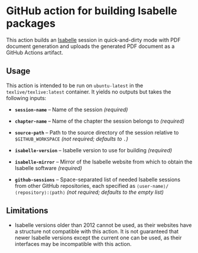 GitHub action for building Isabelle packages
============================================

This action builds an [Isabelle][isabelle] session in quick-and-dirty
mode with PDF document generation and uploads the generated PDF
document as a GitHub Actions artifact.

[isabelle]:
    https://isabelle.in.tum.de/
    "Isabelle"


Usage
-----

This action is intended to be run on `ubuntu-latest` in the
`texlive/texlive:latest` container. It yields no outputs but takes the
following inputs:

  * **`session-name`** – Name of the session *(required)*

  * **`chapter-name`** – Name of the chapter the session belongs to
    *(required)*

  * **`source-path`** – Path to the source directory of the session
    relative to `$GITHUB_WORKSPACE` *(not required; defaults to `.`)*

  * **`isabelle-version`** – Isabelle version to use for building
    *(required)*

  * **`isabelle-mirror`** – Mirror of the Isabelle website from which to
    obtain the Isabelle software *(required)*

  * **`github-sessions`** – Space-separated list of needed Isabelle
    sessions from other GitHub repositories, each specified as
    `⟨user-name⟩/⟨repository⟩:⟨path⟩` *(not required; defaults to the
    empty list)*


Limitations
-----------

  * Isabelle versions older than 2012 cannot be used, as their websites
    have a structure not compatible with this action. It is not
    guaranteed that newer Isabelle versions except the current one can
    be used, as their interfaces may be incompatible with this action.
